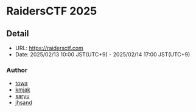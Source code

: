 # RaidersCTF 2025

## Detail
- URL: https://raidersctf.com
- Date: 2025/02/13 10:00 JST(UTC+9) - 2025/02/14 17:00 JST(UTC+9)


### Author

- [towa](https://github.com/towaos)
- [kmjak](https://github.com/kmjak)
- [saryu](https://github.com/KENKUN-1031)
- [jhsand](https://github.com/JHSAND)



